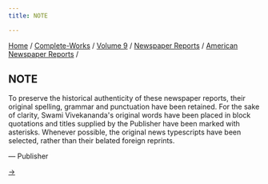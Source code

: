 ```yaml
---
title: NOTE

---
```



[Home](../../../../index.htm) /
[Complete-Works](../../../complete_works.htm) / [Volume
9](../../volume_9_contents.htm) / [Newspaper
Reports](../newspaper_reports_contents.htm) / [American Newspaper
Reports](american_newspaper_contents.htm) /



## NOTE

To preserve the historical authenticity of these newspaper reports,
their original spelling, grammar and punctuation have been retained. For
the sake of clarity, Swami Vivekananda's original words have been placed
in block quotations and titles supplied by the Publisher have been
marked with asterisks. Whenever possible, the original news typescripts
have been selected, rather than their belated foreign reprints.

— Publisher

[→](01_chicago_newspapers_sep_11_1893.htm)


